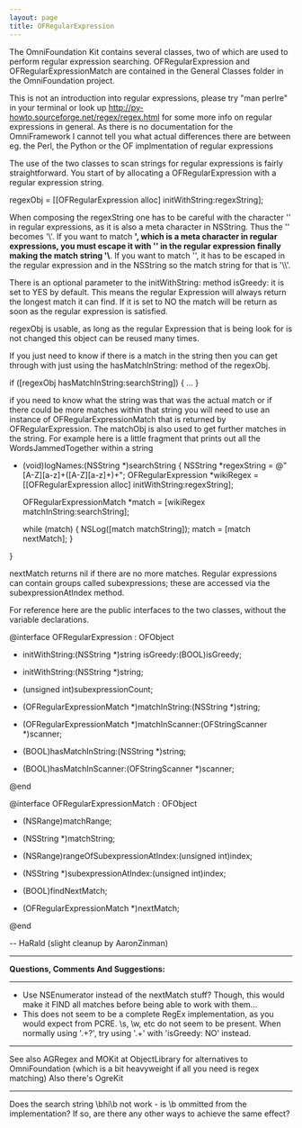 ```yaml
---
layout: page
title: OFRegularExpression
---
```




The OmniFoundation Kit contains several classes, two of which are used to perform regular expression searching. OFRegularExpression and OFRegularExpressionMatch are contained in the General Classes folder in the OmniFoundation project.

This is not an introduction into regular expressions, please try "man perlre" in your terminal or look up http://py-howto.sourceforge.net/regex/regex.html for some more info on regular expressions in general. As there is no documentation for the OmniFramework I cannot tell you what actual differences there are between eg. the Perl, the Python or the OF implmentation of regular expressions

The use of the two classes to scan strings for regular expressions is fairly straightforward. You start of by allocating a OFRegularExpression with a regular expression string. 

    

regexObj = [[OFRegularExpression alloc] initWithString:regexString];
	


When composing the regexString one has to be careful with the character '\' in regular expressions, as it is also a meta character in NSString.  Thus the '\' becomes '\\'.
If you want to match **', which is a meta character in regular expressions, you must escape it with '\' in the regular expression finally making the match string '\\**.
If you want to match '\', it has to be escaped in the regular expression and in the NSString so the match string for that is '\\\\'.

There is an optional parameter to the initWithString: method isGreedy: it is set to YES by default. This means the regular Expression will always return the longest match it can find. If it is set to NO the match will be return as soon as the regular expression is satisfied.

regexObj is usable, as long as the regular Expression that is being look for is not changed this object can be reused many times.

If you just need to know if there is a match in the string then you can get through with just using the hasMatchInString: method of the regexObj. 

    

if ([regexObj hasMatchInString:searchString]) {
  ...
}
	


if you need to know what the string was that was the actual match or if there could be more matches within that string you will need to use an instance of OFRegularExpressionMatch that is returned by OFRegularExpression. The matchObj is also used to get further matches in the string. For example here is a little fragment that prints out all the WordsJammedTogether within a string

    

- (void)logNames:(NSString *)searchString {
  NSString *regexString = @"[A-Z][a-z]+([A-Z][a-z]+)+";
  OFRegularExpression *wikiRegex = 
    [[OFRegularExpression alloc] initWithString:regexString];

  OFRegularExpressionMatch *match = 
    [wikiRegex matchInString:searchString];

  while (match) {
    NSLog([match matchString]);
    match = [match nextMatch];
  }
	
}
	


nextMatch returns nil if there are no more matches. Regular expressions can contain groups called subexpressions; these are accessed via the subexpressionAtIndex method. 

For reference here are the public interfaces to the two classes, without the variable declarations.

    
@interface OFRegularExpression : OFObject 
	
- initWithString:(NSString *)string isGreedy:(BOOL)isGreedy;
- initWithString:(NSString *)string;
	
- (unsigned int)subexpressionCount;
	
- (OFRegularExpressionMatch *)matchInString:(NSString *)string;
- (OFRegularExpressionMatch *)matchInScanner:(OFStringScanner *)scanner;
	
- (BOOL)hasMatchInString:(NSString *)string;
- (BOOL)hasMatchInScanner:(OFStringScanner *)scanner;
	
@end
	
	
	
@interface OFRegularExpressionMatch : OFObject
	
- (NSRange)matchRange;
- (NSString *)matchString;
- (NSRange)rangeOfSubexpressionAtIndex:(unsigned int)index;
- (NSString *)subexpressionAtIndex:(unsigned int)index;
	
- (BOOL)findNextMatch;
- (OFRegularExpressionMatch *)nextMatch;
	
@end
	


-- HaRald
(slight cleanup by AaronZinman)

----

**Questions, Comments And Suggestions:**

----


* Use NSEnumerator instead of the nextMatch stuff? Though, this would make it FIND all matches before being able to work with them...
* This does not seem to be a complete RegEx implementation, as you would expect from PCRE.  \s, \w, etc do not seem to be present.  When normally using '.+?', try using '.+' with 'isGreedy: NO' instead.


----

See also AGRegex and MOKit at ObjectLibrary for alternatives to OmniFoundation (which is a bit heavyweight if all you need is regex matching) Also there's OgreKit

----

Does the search string \bhi\b not work - is \b ommitted from the implementation?  If so, are there any other ways to achieve the same effect?

